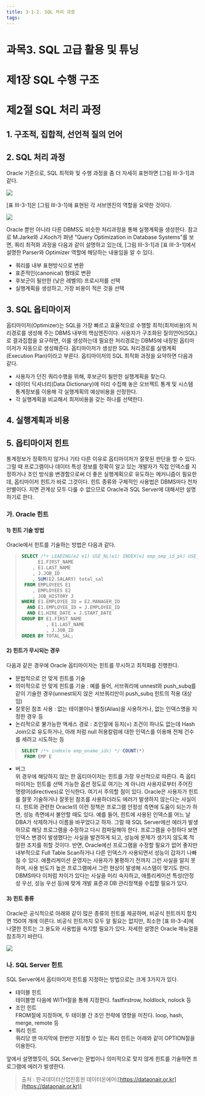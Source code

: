 ```yaml
---
title: 3-1-2. SQL 처리 과정
tags: 
---
```


# 과목3. SQL 고급 활용 및 튜닝
# 제1장 SQL 수행 구조
# 제2절 SQL 처리 과정

## 1. 구조적, 집합적, 선언적 질의 언어

## 2. SQL 처리 과정
Oracle 기준으로, SQL 최적화 및 수행 과정을 좀 더 자세히 표현하면 [그림 Ⅲ-3-1]과 같다.<br>

![](../images_files/SQL_286.jpg)

[표 Ⅲ-3-1]은 [그림 Ⅲ-3-1]에 표현된 각 서브엔진의 역할을 요약한 것이다.<br>

![](../images_files/SQL_287.jpg)

Oracle 뿐만 아니라 다른 DBMS도 비슷한 처리과정을 통해 실행계획을 생성한다. 참고로 M.Jarke와 J.Koch가 펴낸 "Query Optimization in Database Systems"를 보면, 쿼리 최적화 과정을 다음과 같이 설명하고 있는데, [그림 Ⅲ-3-1]과 [표 Ⅲ-3-1]에서 설명한 Parser와 Optimizer 역할에 해당하는 내용임을 알 수 있다.<br>

* 쿼리를 내부 표현방식으로 변환
* 표준적인(canonical) 형태로 변환
* 후보군이 될만한 (낮은 레벨의) 프로시저를 선택
* 실행계획을 생성하고, 가장 비용이 적은 것을 선택

## 3. SQL 옵티마이저
옵티마이저(Optimizer)는 SQL을 가장 빠르고 효율적으로 수행할 최적(최저비용)의 처리경로를 생성해 주는 DBMS 내부의 핵심엔진이다. 사용자가 구조화된 질의언어(SQL)로 결과집합을 요구하면, 이를 생성하는데 필요한 처리경로는 DBMS에 내장된 옵티마이저가 자동으로 생성해준다. 옵티마이저가 생성한 SQL 처리경로를 실행계획(Execution Plan)이라고 부른다. 옵티마이저의 SQL 최적화 과정을 요약하면 다음과 같다.<br>

* 사용자가 던진 쿼리수행을 위해, 후보군이 될만한 실행계획을 찾는다.
* 데이터 딕셔너리(Data Dictionary)에 미리 수집해 놓은 오브젝트 통계 및 시스템 통계정보를 이용해 각 실행계획의 예상비용을 산정한다.
* 각 실행계획을 비교해서 최저비용을 갖는 하나를 선택한다.

## 4. 실행계획과 비용

## 5. 옵티마이저 힌트
통계정보가 정확하지 않거나 기타 다른 이유로 옵티마이저가 잘못된 판단을 할 수 있다. 그럴 때 프로그램이나 데이터 특성 정보를 정확히 알고 있는 개발자가 직접 인덱스를 지정하거나 조인 방식을 변경함으로써 더 좋은 실행계획으로 유도하는 메커니즘이 필요한데, 옵티마이저 힌트가 바로 그것이다. 힌트 종류와 구체적인 사용법은 DBMS마다 천차만별이다. 지면 관계상 모두 다룰 수 없으므로 Oracle과 SQL Server에 대해서만 설명하기로 한다.

### 가. Oracle 힌트

#### 1) 힌트 기술 방법

Oracle에서 힌트를 기술하는 방법은 다음과 같다.

>```sql
>SELECT /*+ LEADING(e2 e1) USE_NL(e1) INDEX(e1 emp_emp_id_pk) USE_MERGE(j) FULL(j) */
>       E1.FIRST_NAME
>     , E1.LAST_NAME
>     , J.JOB_ID
>     , SUM(E2.SALARY) total_sal
>  FROM EMPLOYEES E1
>     , EMPLOYEES E2
>     , JOB_HISTORY J
> WHERE E1.EMPLOYEE_ID = E2.MANAGER_ID
>   AND E1.EMPLOYEE_ID = J.EMPLOYEE_ID
>   AND E1.HIRE_DATE = J.START_DATE
> GROUP BY E1.FIRST_NAME
>          , E1.LAST_NAME
>          , J.JOB_ID
> ORDER BY TOTAL_SAL; 
>```

#### 2) 힌트가 무시되는 경우

다음과 같은 경우에 Oracle 옵티마이저는 힌트를 무시하고 최적화를 진행한다.<br>

* 문법적으로 안 맞게 힌트를 기술<br>
* 의미적으로 안 맞게 힌트를 기술 : 예를 들어, 서브쿼리에 unnest와 push_subq를 같이 기술한 경우(unnest되지 않은 서브쿼리만이 push_subq 힌트의 적용 대상임)<br>
* 잘못된 참조 사용 : 없는 테이블이나 별칭(Alias)을 사용하거나, 없는 인덱스명을 지정한 경우 등<br>
* 논리적으로 불가능한 액세스 경로 : 조인절에 등치(=) 조건이 하나도 없는데 Hash Join으로 유도하거나, 아래 처럼 null 허용칼럼에 대한 인덱스를 이용해 전체 건수를 세려고 시도하는 등

>```sql
>SELECT /*+ index(e emp_ename_idx) */ COUNT(*)
>  FROM EMP E 
>```

* 버그<br>
위 경우에 해당하지 않는 한 옵티마이저는 힌트를 가장 우선적으로 따른다. 즉 옵티마이저는 힌트를 선택 가능한 옵션 정도로 여기는 게 아니라 사용자로부터 주어진 명령어(directives)로 인식한다. 여기서 주의할 점이 있다. Oracle은 사용자가 힌트를 잘못 기술하거나 잘못된 참조를 사용하더라도 에러가 발생하지 않는다는 사실이다. 힌트와 관련한 Oracle의 이런 정책은 프로그램 안정성 측면에 도움이 되는가 하면, 성능 측면에서 불안할 때도 있다. 예를 들어, 힌트에 사용된 인덱스를 어느 날 DBA가 삭제하거나 이름을 바꾸었다고 하자. 그럴 때 SQL Server에선 에러가 발생하므로 해당 프로그램을 수정하고 다시 컴파일해야 한다. 프로그램을 수정하다 보면 인덱스 변경이 발생했다는 사실을 발견하게 되고, 성능에 문제가 생기지 않도록 적절한 조치를 취할 것이다. 반면, Oracle에선 프로그램을 수정할 필요가 없어 좋지만 내부적으로 Full Table Scan하거나 다른 인덱스가 사용되면서 성능이 갑자기 나빠질 수 있다. 애플리케이션 운영자는 사용자가 불평하기 전까지 그런 사실을 알지 못하며, 사용 빈도가 높은 프로그램에서 그런 현상이 발생해 시스템이 멎기도 한다. DBMS마다 이처럼 차이가 있다는 사실을 미리 숙지하고, 애플리케이션 특성(안정성 우선, 성능 우선 등)에 맞게 개발 표준과 DB 관리정책을 수립할 필요가 있다.

#### 3) 힌트 종류

Oracle은 공식적으로 아래와 같이 많은 종류의 힌트를 제공하며, 비공식 힌트까지 합치면 150여 개에 이른다. 비공식 힌트까지 모두 알 필요는 없지만, 최소한 [표 Ⅲ-3-4]에 나열한 힌트는 그 용도와 사용법을 숙지할 필요가 있다. 자세한 설명은 Oracle 매뉴얼을 참조하기 바란다.<br>

![](../images_files/SQL_294.jpg)

### 나. SQL Server 힌트

SQL Server에서 옵티마이저 힌트를 지정하는 방법으로는 크게 3가지가 있다.<br>

* 테이블 힌트<br>
테이블명 다음에 WITH절을 통해 지정한다. fastfirstrow, holdlock, nolock 등<br>
* 조인 힌트<br>
FROM절에 지정하며, 두 테이블 간 조인 전략에 영향을 미친다. loop, hash, merge, remote 등<br>
* 쿼리 힌트<br>
쿼리당 맨 마지막에 한번만 지정할 수 있는 쿼리 힌트는 아래와 같이 OPTION절을 이용한다.<br>

앞에서 설명했듯이, SQL Server는 문법이나 의미적으로 맞지 않게 힌트를 기술하면 프로그램에 에러가 발생한다.



> 출처 : 한국데이터산업진흥원 데이터온에어([https://dataonair.or.kr](https://dataonair.or.kr))